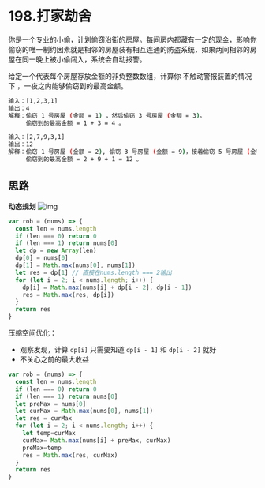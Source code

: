 # 198.打家劫舍
你是一个专业的小偷，计划偷窃沿街的房屋。每间房内都藏有一定的现金，影响你偷窃的唯一制约因素就是相邻的房屋装有相互连通的防盗系统，如果两间相邻的房屋在同一晚上被小偷闯入，系统会自动报警。

给定一个代表每个房屋存放金额的非负整数数组，计算你 不触动警报装置的情况下 ，一夜之内能够偷窃到的最高金额。

```bash
输入：[1,2,3,1]
输出：4
解释：偷窃 1 号房屋 (金额 = 1) ，然后偷窃 3 号房屋 (金额 = 3)。
     偷窃到的最高金额 = 1 + 3 = 4 。

输入：[2,7,9,3,1]
输出：12
解释：偷窃 1 号房屋 (金额 = 2), 偷窃 3 号房屋 (金额 = 9)，接着偷窃 5 号房屋 (金额 = 1)。
     偷窃到的最高金额 = 2 + 9 + 1 = 12 。
```

## 思路
**动态规划**
![img](/dovis-blog/other/47.png)

```js
var rob = (nums) => {
  const len = nums.length
  if (len === 0) return 0
  if (len === 1) return nums[0]
  let dp = new Array(len)
  dp[0] = nums[0]
  dp[1] = Math.max(nums[0], nums[1])
  let res = dp[1] // 直接在nums.length === 2输出
  for (let i = 2; i < nums.length; i++) {
    dp[i] = Math.max(nums[i] + dp[i - 2], dp[i - 1])
    res = Math.max(res, dp[i]) 
  }
  return res
}
```

压缩空间优化：
- 观察发现，计算 `dp[i]` 只需要知道 `dp[i - 1]` 和 `dp[i - 2]` 就好
- 不关心之前的最大收益

```js
var rob = (nums) => {
  const len = nums.length
  if (len === 0) return 0
  if (len === 1) return nums[0]
  let preMax = nums[0]
  let curMax = Math.max(nums[0], nums[1])
  let res = curMax
  for (let i = 2; i < nums.length; i++) {
    let temp=curMax
    curMax= Math.max(nums[i] + preMax, curMax)
    preMax=temp
    res = Math.max(res, curMax)
  }
  return res
}
```